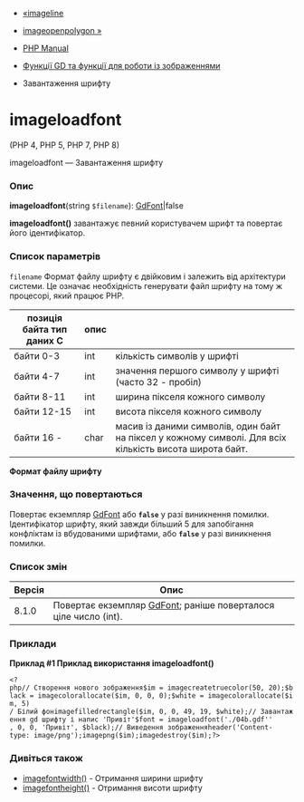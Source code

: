 - [«imageline](function.imageline.md)
- [imageopenpolygon »](function.imageopenpolygon.md)

- [PHP Manual](index.md)
- [Функції GD та функції для роботи із зображеннями](ref.image.md)
- Завантаження шрифту

# imageloadfont

(PHP 4, PHP 5, PHP 7, PHP 8)

imageloadfont — Завантаження шрифту

### Опис

**imageloadfont**(string `$filename`):
[GdFont](class.gdfont.md)\|false

**imageloadfont()** завантажує певний користувачем шрифт та
повертає його ідентифікатор.

### Список параметрів

`filename`
Формат файлу шрифту є двійковим і залежить від архітектури системи. Це
означає необхідність генерувати файл шрифту на тому ж процесорі,
який працює PHP.

| позиція байта тип даних C | опис |                                                                                                         |
| ------------------------- | ---- | ------------------------------------------------------------------------------------------------------- |
| байти 0-3                 | int  | кількість символів у шрифті                                                                             |
| байти 4-7                 | int  | значення першого символу у шрифті (часто 32 - пробіл)                                                   |
| байти 8-11                | int  | ширина пікселя кожного символу                                                                          |
| байти 12-15               | int  | висота пікселя кожного символу                                                                          |
| байти 16 -                | char | масив із даними символів, один байт на піксел у кожному символі. Для всіх кількість висота широта байт. |

**Формат файлу шрифту**

### Значення, що повертаються

Повертає екземпляр [GdFont](class.gdfont.md) або **`false`**
у разі виникнення помилки. Ідентифікатор шрифту, який завжди більший
5 для запобігання конфліктам із вбудованими шрифтами, або
**`false`** у разі виникнення помилки.

### Список змін

| Версія | Опис                                                                               |
| ------ | ---------------------------------------------------------------------------------- |
| 8.1.0  | Повертає екземпляр [GdFont](class.gdfont.md); раніше поверталося ціле число (int). |

### Приклади

**Приклад #1 Приклад використання **imageloadfont()****

`<?php// Створення нового зображення$im = imagecreatetruecolor(50, 20);$black = imagecolorallocate($im, 0, 0, 0);$white = imagecolorallocate($im, 5) / Білий фонimagefilledrectangle($im, 0, 0, 49, 19, $white);// Завантаження gd шрифту і напис 'Привіт'$font = imageloadfont('./04b.gdf'' , 0, 0, 'Привіт', $black);// Виведення зображенняheader('Content-type: image/png');imagepng($im);imagedestroy($im);?> `

### Дивіться також

- [imagefontwidth()](function.imagefontwidth.md) - Отримання ширини
шрифту
- [imagefontheight()](function.imagefontheight.md) - Отримання
висоти шрифту
